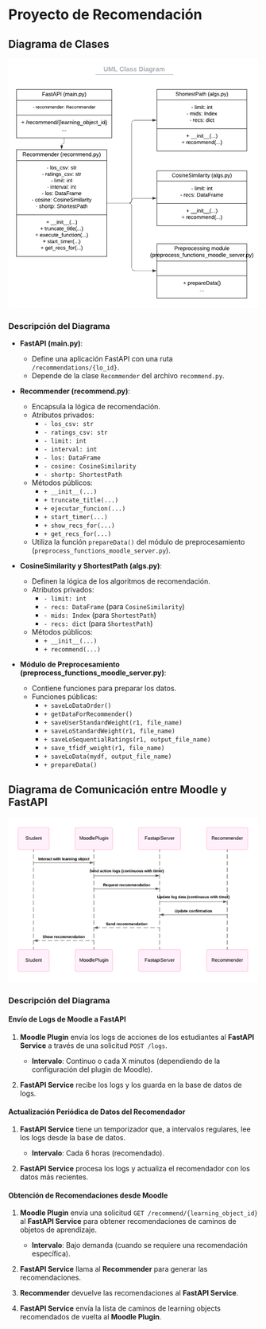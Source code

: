 # Proyecto de Recomendación

## Diagrama de Clases

![Diagrama de Clases](/imgs/uml_classes.png)

### Descripción del Diagrama

- **FastAPI (main.py)**:
  - Define una aplicación FastAPI con una ruta `/recommendations/{lo_id}`.
  - Depende de la clase `Recommender` del archivo `recommend.py`.

- **Recommender (recommend.py)**:
  - Encapsula la lógica de recomendación.
  - Atributos privados:
    - `- los_csv: str`
    - `- ratings_csv: str`
    - `- limit: int`
    - `- interval: int`
    - `- los: DataFrame`
    - `- cosine: CosineSimilarity`
    - `- shortp: ShortestPath`
  - Métodos públicos:
    - `+ __init__(...)`
    - `+ truncate_title(...)`
    - `+ ejecutar_funcion(...)`
    - `+ start_timer(...)`
    - `+ show_recs_for(...)`
    - `+ get_recs_for(...)`
  - Utiliza la función `prepareData()` del módulo de preprocesamiento (`preprocess_functions_moodle_server.py`).

- **CosineSimilarity y ShortestPath (algs.py)**:
  - Definen la lógica de los algoritmos de recomendación.
  - Atributos privados:
    - `- limit: int`
    - `- recs: DataFrame` (para `CosineSimilarity`)
    - `- mids: Index` (para `ShortestPath`)
    - `- recs: dict` (para `ShortestPath`)
  - Métodos públicos:
    - `+ __init__(...)`
    - `+ recommend(...)`

- **Módulo de Preprocesamiento (preprocess_functions_moodle_server.py)**:
  - Contiene funciones para preparar los datos.
  - Funciones públicas:
    - `+ saveLoDataOrder()`
    - `+ getDataForRecommender()`
    - `+ saveUserStandardWeight(r1, file_name)`
    - `+ saveLoStandardWeight(r1, file_name)`
    - `+ saveLoSequentialRatings(r1, output_file_name)`
    - `+ save_tfidf_weight(r1, file_name)`
    - `+ saveLoData(mydf, output_file_name)`
    - `+ prepareData()`




## Diagrama de Comunicación entre Moodle y FastAPI

![Diagrama de Intercomunicación](/imgs/RecommenderSystem_Communication.png)

### Descripción del Diagrama

#### Envío de Logs de Moodle a FastAPI

1. **Moodle Plugin** envía los logs de acciones de los estudiantes al **FastAPI Service** a través de una solicitud `POST /logs`.
   - **Intervalo**: Continuo o cada X minutos (dependiendo de la configuración del plugin de Moodle).

2. **FastAPI Service** recibe los logs y los guarda en la base de datos de logs.

#### Actualización Periódica de Datos del Recomendador

1. **FastAPI Service** tiene un temporizador que, a intervalos regulares, lee los logs desde la base de datos.
   - **Intervalo**: Cada 6 horas (recomendado).

2. **FastAPI Service** procesa los logs y actualiza el recomendador con los datos más recientes.

#### Obtención de Recomendaciones desde Moodle

1. **Moodle Plugin** envía una solicitud `GET /recommend/{learning_object_id}` al **FastAPI Service** para obtener recomendaciones de caminos de objetos de aprendizaje.
   - **Intervalo**: Bajo demanda (cuando se requiere una recomendación específica).

2. **FastAPI Service** llama al **Recommender** para generar las recomendaciones.
3. **Recommender** devuelve las recomendaciones al **FastAPI Service**.
4. **FastAPI Service** envía la lista de caminos de learning objects recomendados de vuelta al **Moodle Plugin**.

